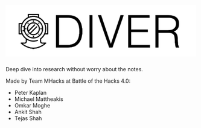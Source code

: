 
# ![Diver](images/diver.png)
Deep dive into research without worry about the notes.

Made by Team MHacks at Battle of the Hacks 4.0:
* Peter Kaplan
* Michael Mattheakis
* Omkar Moghe
* Ankit Shah
* Tejas Shah

